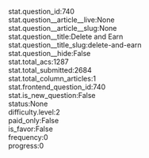 stat.question_id:740  
stat.question__article__live:None  
stat.question__article__slug:None  
stat.question__title:Delete and Earn  
stat.question__title_slug:delete-and-earn  
stat.question__hide:False  
stat.total_acs:1287  
stat.total_submitted:2684  
stat.total_column_articles:1  
stat.frontend_question_id:740  
stat.is_new_question:False  
status:None  
difficulty.level:2  
paid_only:False  
is_favor:False  
frequency:0  
progress:0  
